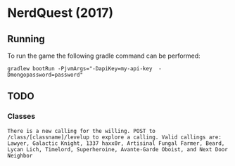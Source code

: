 # NerdQuest (2017)
## Running
To run the game the following gradle command can be performed:
```
gradlew bootRun -PjvmArgs="-DapiKey=my-api-key  -Dmongopassword=password"
```

## TODO
### Classes
```
There is a new calling for the willing. POST to /class/[classname]/levelup to explore a calling. Valid callings are: Lawyer, Galactic Knight, 1337 haxx0r, Artisinal Fungal Farmer, Beard, Lycan Lich, Timelord, Superheroine, Avante-Garde Oboist, and Next Door Neighbor
```